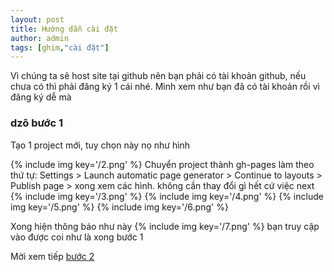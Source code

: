 ```yaml
---
layout: post
title: Hướng dẫn cài đặt
author: admin
tags: [ghim,"cài đặt"]
---
```

Vì chúng ta sẽ host site tại github nên bạn phải có tài khoản github, nếu chưa có thì phải đăng ký 1 cái nhé.
Mình xem như bạn đã có tài khoản rồi vì đăng ký dễ mà

### dzô bước 1
Tạo 1 project mới, tuy chọn này nọ như hình

{% include img key='/2.png' %}
Chuyển project thành gh-pages làm theo thứ tự:
Settings > Launch automatic page generator > Continue to layouts > Publish page > xong
xem các hình. không cần thay đổi gì hết cứ việc next
{% include img key='/3.png' %}
{% include img key='/4.png' %}
{% include img key='/5.png' %}
{% include img key='/6.png' %}

Xong hiện thông báo như này
{% include img key='/7.png' %}
bạn truy cập vào được coi như là xong bước 1

Mời xem tiếp [bước 2]({{site.baseurl}}/orther/hd-them-code)
